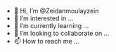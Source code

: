 - 👋 Hi, I’m @Zeidanmoulayzein
- 👀 I’m interested in ...
- 🌱 I’m currently learning ...
- 💞️ I’m looking to collaborate on ...
- 📫 How to reach me ...

<!---
Zeidanmoulayzein/Zeidanmoulayzein is a ✨ special ✨ repository because its `README.md` (this file) appears on your GitHub profile.
You can click the Preview link to take a look at your changes.
--->

